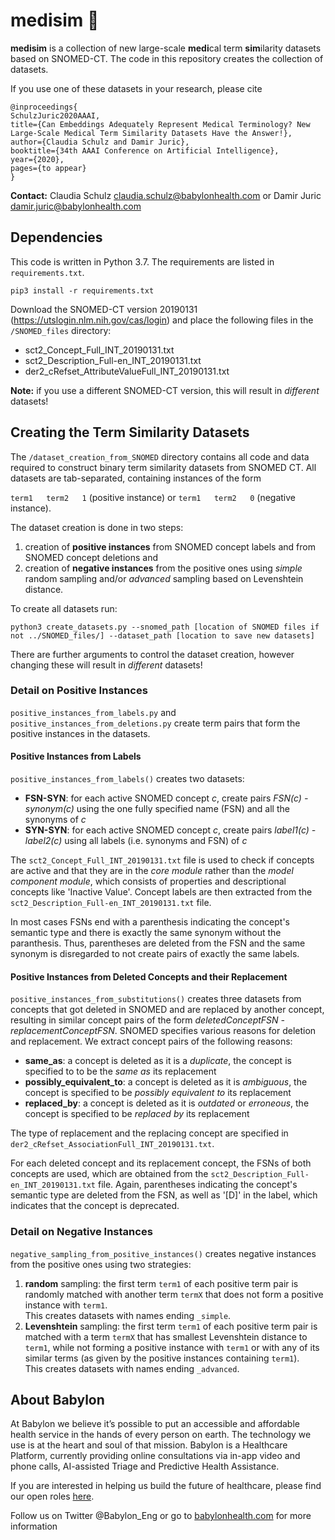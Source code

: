 # medisim :pill:
**medisim** is a collection of new large-scale **medi**cal term **sim**ilarity datasets based on SNOMED-CT.
The code in this repository creates the collection of datasets.

If you use one of these datasets in your research, please cite

```
@inproceedings{
SchulzJuric2020AAAI,
title={Can Embeddings Adequately Represent Medical Terminology? New Large-Scale Medical Term Similarity Datasets Have the Answer!},
author={Claudia Schulz and Damir Juric},
booktitle={34th AAAI Conference on Artificial Intelligence},
year={2020},
pages={to appear}
}
```

**Contact:** Claudia Schulz <claudia.schulz@babylonhealth.com> or Damir Juric <damir.juric@babylonhealth.com>


## Dependencies

This code is written in Python 3.7. The requirements are listed in `requirements.txt`.
```
pip3 install -r requirements.txt
```

Download the SNOMED-CT version 20190131 (https://utslogin.nlm.nih.gov/cas/login) and place the following files in
the `/SNOMED_files` directory:
* sct2_Concept_Full_INT_20190131.txt
* sct2_Description_Full-en_INT_20190131.txt
* der2_cRefset_AttributeValueFull_INT_20190131.txt

**Note:** if you use a different SNOMED-CT version, this will result in *different* datasets!

## Creating the Term Similarity Datasets
The `/dataset_creation_from_SNOMED` directory contains all code and data required to construct binary term similarity
 datasets from SNOMED CT.
All datasets are tab-separated, containing instances of the form 

`term1   term2   1` (positive instance) 
or `term1   term2   0` (negative instance).

The dataset creation is done in two steps: 
1) creation of **positive instances** from SNOMED concept labels and from
 SNOMED concept deletions and
 2) creation of **negative instances** from the positive ones using *simple* random sampling
 and/or *advanced* sampling based on Levenshtein distance.

To create all datasets run:
```
python3 create_datasets.py --snomed_path [location of SNOMED files if not ../SNOMED_files/] --dataset_path [location to save new datasets]
```

There are further arguments to control the dataset creation, however changing these will result in *different* datasets!

### Detail on Positive Instances
`positive_instances_from_labels.py` and `positive_instances_from_deletions.py` create term pairs that
 form the positive instances in the datasets.


#### Positive Instances from Labels
`positive_instances_from_labels()` creates two datasets:
* **FSN-SYN**: for each active SNOMED concept *c*, create pairs *FSN(c) - synonym(c)* using the one fully specified name (FSN)
 and all the synonyms of *c*
* **SYN-SYN**: for each active SNOMED concept *c*, create pairs *label1(c) - label2(c)* using all labels (i.e. synonyms and FSN)
of *c*

The `sct2_Concept_Full_INT_20190131.txt` file is used to check if concepts are active and that they are
in the *core module* rather than the *model component module*, which consists of properties
 and descriptional concepts like 'Inactive Value'.
Concept labels are then extracted from the `sct2_Description_Full-en_INT_20190131.txt` file.

In most cases FSNs end with a parenthesis indicating the concept's semantic type and there is exactly the same
 synonym without the paranthesis.
Thus, parentheses are deleted from the FSN and the same synonym is disregarded to not create pairs of
 exactly the same labels.


#### Positive Instances from Deleted Concepts and their Replacement
`positive_instances_from_substitutions()` creates three datasets from concepts that got deleted in 
SNOMED and are replaced by another concept, resulting in similar concept pairs of the form
*deletedConceptFSN - replacementConceptFSN*. SNOMED specifies various reasons for deletion and replacement.
 We extract concept pairs of the following reasons: 
* **same_as**: a concept is deleted as it is a *duplicate*, the concept is specified to to be the *same as* its replacement
* **possibly_equivalent_to**: a concept is deleted as it is *ambiguous*, the concept is specified to be *possibly equivalent to* 
its replacement
* **replaced_by**: a concept is deleted as it is *outdated* or *erroneous*, the concept is specified to be *replaced by* 
its replacement 

The type of replacement and the replacing concept are specified in `der2_cRefset_AssociationFull_INT_20190131.txt`. 

For each deleted concept and its replacement concept, the FSNs of both concepts are used, which are obtained from
the `sct2_Description_Full-en_INT_20190131.txt` file.
Again, parentheses indicating the concept's semantic type are deleted from the FSN, as well as '[D]' in the label, which 
indicates that the concept is deprecated. 


### Detail on Negative Instances
`negative_sampling_from_positive_instances()` creates negative instances from the
positive ones using two strategies:

1) **random** sampling: the first term `term1` of each positive term pair is randomly matched with another
 term `termX` that does not form a positive instance with `term1`.\
 This creates datasets with names ending `_simple`.
2) **Levenshtein** sampling: the first term `term1` of each positive term pair is matched with a term `termX` that has 
smallest Levenshtein distance to `term1`, while not forming a positive instance with `term1` or with any of its 
similar terms (as given by the positive instances containing `term1`).\
 This creates datasets with names ending `_advanced`.


## About Babylon
At Babylon we believe it’s possible to put an accessible and affordable health service in the hands of every person on earth. The technology we use is at the heart and soul of that mission. Babylon is a Healthcare Platform, currently providing online consultations via in-app video and phone calls, AI-assisted Triage and Predictive Health Assistance.

If you are interested in helping us build the future of healthcare, please find our open roles [here](https://jobs.lever.co/babylonhealth?lever-via=LLeodZVvTU).

Follow us on Twitter @Babylon_Eng or go to [babylonhealth.com](babylonhealth.com) for more information
